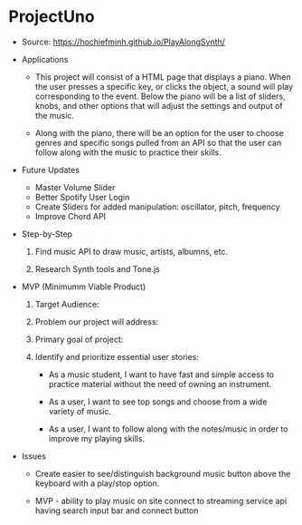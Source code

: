 # ProjectUno

* Source: https://hochiefminh.github.io/PlayAlongSynth/

* Applications

    -   This project will consist of a HTML page that displays a piano. When the user presses a specific key, or clicks the object, a
        sound will play corresponding to the event. Below the piano will be a list of sliders, knobs, and other options that will 
        adjust the settings and output of the music. 

    -   Along with the piano, there will be an option for the user to choose genres and specific songs pulled from an
        API so that the user can follow along with the music to practice their skills.

* Future Updates

    - Master Volume Slider
    - Better Spotify User Login
    - Create Sliders for added manipulation: oscillator, pitch, frequency
    - Improve Chord API

* Step-by-Step

    1. Find music API to draw music, artists, albumns, etc.

    2. Research Synth tools and Tone.js

* MVP (Minimumm Viable Product)

    1. Target Audience:
    2. Problem our project will address:
    3. Primary goal of project:
    4. Identify and prioritize essential user stories:

        -   As a music student, I want to have fast and simple access to practice material without
            the need of owning an instrument.

        -   As a user, I want to see top songs and choose from a wide variety of music.

        -   As a user, I want to follow along with the notes/music in order to improve my playing
            skills.

* Issues

    - Create easier to see/distinguish background music button above the keyboard with a play/stop option.

    - MVP - ability to play music on site 
        connect to streaming service api
        having search input bar and connect button
        
